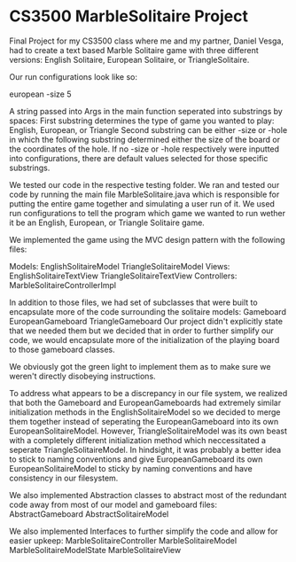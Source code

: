 # CS3500 MarbleSolitaire Project
 Final Project for my CS3500 class where me and my partner, Daniel Vesga, had to create a text based Marble Solitaire game with three different versions: English Solitaire, European Solitaire, or TriangleSolitaire.

 Our run configurations look like so:

 european -size 5

 A string passed into Args in the main function seperated into substrings by spaces:
  First substring determines the type of game you wanted to play: English, European, or Triangle
  Second substring can be either -size or -hole in which the following substring determined either the size of the board or the coordinates of the hole.
  If no -size or -hole respectively were inputted into configurations, there are default values selected for those specific substrings.

 
We tested our code in the respective testing folder. We ran and tested our code by running the main file MarbleSolitaire.java which is responsible for putting the entire game together and simulating a user run of it. We used run configurations to tell the program which game we wanted to run wether it be an English, European, or Triangle Solitaire game.
 
We implemented the game using the MVC design pattern with the following files:

Models:
 EnglishSolitaireModel
 TriangleSolitaireModel
Views:
 EnglishSolitaireTextView
 TriangleSolitaireTextView
Controllers:
 MarbleSolitaireControllerImpl

In addition to those files, we had set of subclasses that were built to encapsulate more of the code surrounding the solitaire models:
 Gameboard
 EuropeanGameboard
 TriangleGameboard
Our project didn't explicitly state that we needed them but we decided that in order to further simplify our code, we would encapsulate more of the initialization of the playing board to those gameboard classes.

We obviously got the green light to implement them as to make sure we weren't directly disobeying instructions.

To address what appears to be a discrepancy in our file system, we realized that both the Gameboard and EuropeanGameboards had extremely similar initialization methods in the EnglishSolitaireModel so we decided to merge them together instead of seperating the EuropeanGameboard into its own EuropeanSolitaireModel. However, TriangleSolitaireModel was its own beast with a completely different initialization method which neccessitated a seperate TriangleSolitaireModel. In hindsight, it was probably a better idea to stick to naming conventions and give EuropeanGameboard its own EuropeanSolitaireModel to sticky by naming conventions and have consistency in our filesystem.

We also implemented Abstraction classes to abstract most of the redundant code away from most of our model and gameboard files:
 AbstractGameboard
 AbstractSolitaireModel

We also implemented Interfaces to further simplify the code and allow for easier upkeep:
 MarbleSolitaireController
 MarbleSolitaireModel
 MarbleSolitaireModelState
 MarbleSolitaireView
